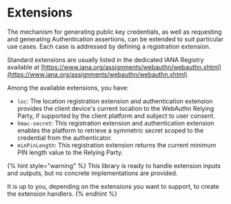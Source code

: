# Extensions

The mechanism for generating public key credentials, as well as requesting and generating Authentication assertions, can be extended to suit particular use cases. Each case is addressed by defining a registration extension.

Standard extensions are usually listed in the dedicated IANA Registry available at [https://www.iana.org/assignments/webauthn/webauthn.xhtml](https://www.iana.org/assignments/webauthn/webauthn.xhtml)

Among the available extensions, you have:

* `loc`: The location registration extension and authentication extension provides the client device's current location to the WebAuthn Relying Party, if supported by the client platform and subject to user consent.
* `hmac-secret`: This registration extension and authentication extension enables the platform to retrieve a symmetric secret scoped to the credential from the authenticator.
* `minPinLength`: This registration extension returns the current minimum PIN length value to the Relying Party.

{% hint style="warning" %}
This library is ready to handle extension inputs and outputs, but no concrete implementations are provided.

It is up to you, depending on the extensions you want to support, to create the extension handlers.
{% endhint %}
